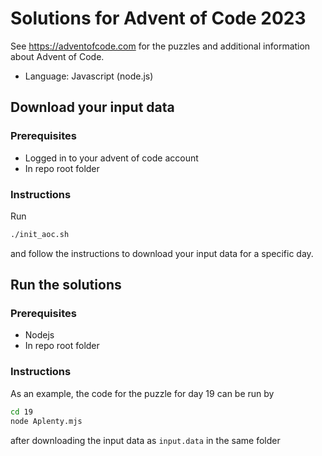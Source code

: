 # Solutions for Advent of Code 2023

See https://adventofcode.com for the puzzles and additional information about Advent of Code.

- Language: Javascript (node.js)

## Download your input data

### Prerequisites
- Logged in to your advent of code account
- In repo root folder

### Instructions

Run

```bash
./init_aoc.sh
```

and follow the instructions to download your input data for a specific day.

## Run the solutions

### Prerequisites
- Nodejs
- In repo root folder

### Instructions

As an example, the code for the puzzle for day 19 can be run by

```bash
cd 19
node Aplenty.mjs
```

after downloading the input data as `input.data` in the same folder